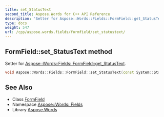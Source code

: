```yaml
---
title: set_StatusText
second_title: Aspose.Words for C++ API Reference
description: 'Setter for Aspose::Words::Fields::FormField::get_StatusText.'
type: docs
weight: 547
url: /cpp/aspose.words.fields/formfield/set_statustext/
---
```

## FormField::set_StatusText method


Setter for [Aspose::Words::Fields::FormField::get_StatusText](../get_statustext/).

```cpp
void Aspose::Words::Fields::FormField::set_StatusText(const System::String &value)
```

## See Also

* Class [FormField](../)
* Namespace [Aspose::Words::Fields](../../)
* Library [Aspose.Words](../../../)
